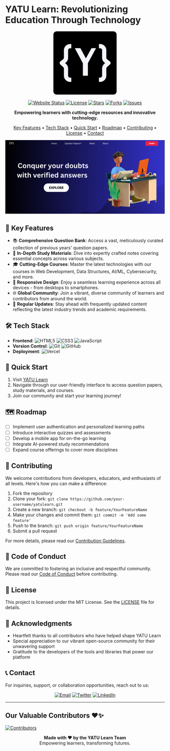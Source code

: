 # YATU Learn: Revolutionizing Education Through Technology

<p align="center">
  <img src="assets/images/YATU%20Learn%20-%20YL%20icon%20Black%20(2).png" alt="YATU Learn Logo" width="200">
</p>

<p align="center">
  <a href="https://yatulearn-i5od1dgx4-saurabhsithkars-projects.vercel.app/"><img src="https://img.shields.io/website?url=https%3A%2F%2Fyatulearn-i5od1dgx4-saurabhsithkars-projects.vercel.app%2F&style=for-the-badge" alt="Website Status"></a>
  <a href="https://github.com/Saurabh-Sithkar/yatulearn/blob/main/LICENSE"><img src="https://img.shields.io/github/license/Saurabh-Sithkar/yatulearn?style=for-the-badge" alt="License"></a>
  <a href="https://github.com/Saurabh-Sithkar/yatulearn/stargazers"><img src="https://img.shields.io/github/stars/Saurabh-Sithkar/yatulearn?style=for-the-badge" alt="Stars"></a>
  <a href="https://github.com/Saurabh-Sithkar/yatulearn/network/members"><img src="https://img.shields.io/github/forks/Saurabh-Sithkar/yatulearn?style=for-the-badge" alt="Forks"></a>
  <a href="https://github.com/Saurabh-Sithkar/yatulearn/issues"><img src="https://img.shields.io/github/issues/Saurabh-Sithkar/yatulearn?style=for-the-badge" alt="Issues"></a>
</p>

<p align="center">
  <strong>Empowering learners with cutting-edge resources and innovative technology.</strong>
</p>

<p align="center">
  <a href="#-key-features">Key Features</a> •
  <a href="#-tech-stack">Tech Stack</a> •
  <a href="#-quick-start">Quick Start</a> •
  <a href="#-roadmap">Roadmap</a> •
  <a href="#-contributing">Contributing</a> •
  <a href="#-license">License</a> •
  <a href="#-contact">Contact</a>
</p>

![YATU Learn Homepage](assets/images/YatuLearn.png)

## 🚀 Key Features

- 📚 **Comprehensive Question Bank**: Access a vast, meticulously curated collection of previous years' question papers.
- 📝 **In-Depth Study Materials**: Dive into expertly crafted notes covering essential concepts across various subjects.
- 🎓 **Cutting-Edge Courses**: Master the latest technologies with our courses in Web Development, Data Structures, AI/ML, Cybersecurity, and more.
- 📱 **Responsive Design**: Enjoy a seamless learning experience across all devices - from desktops to smartphones.
- 🌐 **Global Community**: Join a vibrant, diverse community of learners and contributors from around the world.
- 🔄 **Regular Updates**: Stay ahead with frequently updated content reflecting the latest industry trends and academic requirements.

## 🛠️ Tech Stack

- **Frontend**: 
  ![HTML5](https://img.shields.io/badge/HTML5-E34F26?style=for-the-badge&logo=html5&logoColor=white)
  ![CSS3](https://img.shields.io/badge/CSS3-1572B6?style=for-the-badge&logo=css3&logoColor=white)
  ![JavaScript](https://img.shields.io/badge/JavaScript-F7DF1E?style=for-the-badge&logo=javascript&logoColor=black)
- **Version Control**: 
  ![Git](https://img.shields.io/badge/Git-F05032?style=for-the-badge&logo=git&logoColor=white)
  ![GitHub](https://img.shields.io/badge/GitHub-181717?style=for-the-badge&logo=github&logoColor=white)
- **Deployment**: 
  ![Vercel](https://img.shields.io/badge/Vercel-000000?style=for-the-badge&logo=vercel&logoColor=white)

## 🏁 Quick Start

1. Visit [YATU Learn](https://yatulearn-i5od1dgx4-saurabhsithkars-projects.vercel.app/)
2. Navigate through our user-friendly interface to access question papers, study materials, and courses.
3. Join our community and start your learning journey!

## 🗺️ Roadmap

- [ ] Implement user authentication and personalized learning paths
- [ ] Introduce interactive quizzes and assessments
- [ ] Develop a mobile app for on-the-go learning
- [ ] Integrate AI-powered study recommendations
- [ ] Expand course offerings to cover more disciplines

## 🤝 Contributing

We welcome contributions from developers, educators, and enthusiasts of all levels. Here's how you can make a difference:

1. Fork the repository
2. Clone your fork: `git clone https://github.com/your-username/yatulearn.git`
3. Create a new branch: `git checkout -b feature/YourFeatureName`
4. Make your changes and commit them: `git commit -m 'Add some feature'`
5. Push to the branch: `git push origin feature/YourFeatureName`
6. Submit a pull request

For more details, please read our [Contribution Guidelines](CONTRIBUTING.md).

## 📜 Code of Conduct

We are committed to fostering an inclusive and respectful community. Please read our [Code of Conduct](CODE_OF_CONDUCT.md) before contributing.

## 📄 License

This project is licensed under the MIT License. See the [LICENSE](LICENSE) file for details.

## 🙏 Acknowledgments

- Heartfelt thanks to all contributors who have helped shape YATU Learn
- Special appreciation to our vibrant open-source community for their unwavering support
- Gratitude to the developers of the tools and libraries that power our platform

## 📞 Contact

For inquiries, support, or collaboration opportunities, reach out to us:

<p align="center">
  <a href="mailto:yatulearn@gmail.com"><img src="https://img.shields.io/badge/Email-yatulearn%40gmail.com-blue?style=for-the-badge&logo=gmail" alt="Email"></a>
  <a href="https://twitter.com/yatulearn"><img src="https://img.shields.io/badge/Twitter-@yatulearn-blue?style=for-the-badge&logo=twitter" alt="Twitter"></a>
  <a href="https://www.linkedin.com/company/yatulearn"><img src="https://img.shields.io/badge/LinkedIn-YATU%20Learn-blue?style=for-the-badge&logo=linkedin" alt="LinkedIn"></a>
</p>

---

## Our Valuable Contributors ❤️✨

[![Contributors](https://contrib.rocks/image?repo=yatulearn/yatulearn)](https://github.com/yatulearn/yatulearn/graphs/contributors)


<p align="center">
  <strong>Made with ❤️ by the YATU Learn Team</strong><br>
  Empowering learners, transforming futures.
</p>
